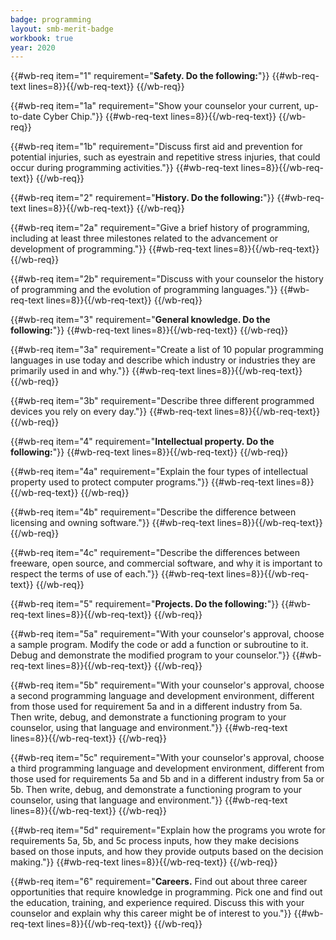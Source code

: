 ```yaml
---
badge: programming
layout: smb-merit-badge
workbook: true
year: 2020
---
```



{{#wb-req item="1" requirement="**Safety. Do the following:**"}}
{{#wb-req-text lines=8}}{{/wb-req-text}}
{{/wb-req}}

{{#wb-req item="1a" requirement="Show your counselor your current, up-to-date Cyber Chip."}}
{{#wb-req-text lines=8}}{{/wb-req-text}}
{{/wb-req}}

{{#wb-req item="1b" requirement="Discuss first aid and prevention for potential injuries, such as eyestrain and repetitive stress injuries, that could occur during programming activities."}}
{{#wb-req-text lines=8}}{{/wb-req-text}}
{{/wb-req}}

{{#wb-req item="2" requirement="**History. Do the following:**"}}
{{#wb-req-text lines=8}}{{/wb-req-text}}
{{/wb-req}}

{{#wb-req item="2a" requirement="Give a brief history of programming, including at least three milestones related to the advancement or development of programming."}}
{{#wb-req-text lines=8}}{{/wb-req-text}}
{{/wb-req}}

{{#wb-req item="2b" requirement="Discuss with your counselor the history of programming and the evolution of programming languages."}}
{{#wb-req-text lines=8}}{{/wb-req-text}}
{{/wb-req}}

{{#wb-req item="3" requirement="**General knowledge. Do the following:**"}}
{{#wb-req-text lines=8}}{{/wb-req-text}}
{{/wb-req}}

{{#wb-req item="3a" requirement="Create a list of 10 popular programming languages in use today and describe which industry or industries they are primarily used in and why."}}
{{#wb-req-text lines=8}}{{/wb-req-text}}
{{/wb-req}}

{{#wb-req item="3b" requirement="Describe three different programmed devices you rely on every day."}}
{{#wb-req-text lines=8}}{{/wb-req-text}}
{{/wb-req}}

{{#wb-req item="4" requirement="**Intellectual property. Do the following:**"}}
{{#wb-req-text lines=8}}{{/wb-req-text}}
{{/wb-req}}

{{#wb-req item="4a" requirement="Explain the four types of intellectual property used to protect computer programs."}}
{{#wb-req-text lines=8}}{{/wb-req-text}}
{{/wb-req}}

{{#wb-req item="4b" requirement="Describe the difference between licensing and owning software."}}
{{#wb-req-text lines=8}}{{/wb-req-text}}
{{/wb-req}}

{{#wb-req item="4c" requirement="Describe the differences between freeware, open source, and commercial software, and why it is important to respect the terms of use of each."}}
{{#wb-req-text lines=8}}{{/wb-req-text}}
{{/wb-req}}

{{#wb-req item="5" requirement="**Projects. Do the following:**"}}
{{#wb-req-text lines=8}}{{/wb-req-text}}
{{/wb-req}}

{{#wb-req item="5a" requirement="With your counselor's approval, choose a sample program. Modify the code or add a function or subroutine to it. Debug and demonstrate the modified program to your counselor."}}
{{#wb-req-text lines=8}}{{/wb-req-text}}
{{/wb-req}}

{{#wb-req item="5b" requirement="With your counselor's approval, choose a second programming language and development environment, different from those used for requirement 5a and in a different industry from 5a. Then write, debug, and demonstrate a functioning program to your counselor, using that language and environment."}}
{{#wb-req-text lines=8}}{{/wb-req-text}}
{{/wb-req}}

{{#wb-req item="5c" requirement="With your counselor's approval, choose a third programming language and development environment, different from those used for requirements 5a and 5b and in a different industry from 5a or 5b. Then write, debug, and demonstrate a functioning program to your counselor, using that language and environment."}}
{{#wb-req-text lines=8}}{{/wb-req-text}}
{{/wb-req}}

{{#wb-req item="5d" requirement="Explain how the programs you wrote for requirements 5a, 5b, and 5c process inputs, how they make decisions based on those inputs, and how they provide outputs based on the decision making."}}
{{#wb-req-text lines=8}}{{/wb-req-text}}
{{/wb-req}}

{{#wb-req item="6" requirement="**Careers.** Find out about three career opportunities that require knowledge in programming. Pick one and find out the education, training, and experience required. Discuss this with your counselor and explain why this career might be of interest to you."}}
{{#wb-req-text lines=8}}{{/wb-req-text}}
{{/wb-req}}
